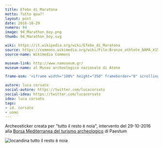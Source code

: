 ```yaml
---
title: Efebo di Maratona
motto: Tutto qua?!
layout: post
date: 2016-10-29
numero: 94
image: 94_Marathon_boy.png
thumb: 94_Marathon_boy.svg

wiki: https://it.wikipedia.org/wiki/Efebo_di_Maratona
source: https://commons.wikimedia.org/wiki/File:Bronze_athlete_NAMA_X15118_Athens_Greece.jpg
source-name: Wikimedia Commons

museum-link: http://www.namuseum.gr/
museum-name: al Museo archeologico nazionale di Atene

frame-osm: '<iframe width="100%" height="350" frameborder="0" scrolling="no" marginheight="0" marginwidth="0" src="http://www.openstreetmap.org/export/embed.html?bbox=23.707509040832523%2C37.97701833244966%2C23.757462501525882%2C38.001472152522936&amp;layer=mapnik&amp;marker=37.98922935000779%2C23.7324857711792" style="border: 1px solid black"></iframe><br/><small><a href="http://www.openstreetmap.org/?mlat=37.9892&amp;mlon=23.7325#map=15/37.9892/23.7325">Visualizza mappa ingrandita</a></small>'

autore: luca corsato
social-autore: https://twitter.com/lucacorsato
social-idea: https://twitter.com/lucacorsato
idea: luca corsato
tags:
- id. corsato
- uomo
---
```


Archeosticker creata per "tutto il resto è noia", intervento del 29-10-2016 alla [Borsa Mediterranea del turismo archeologico](http://www.borsaturismoarcheologico.it/sabato-29-ottobre-2016/) di Paestum

![locandina tutto il resto è noia](/assets/img/varie/tuttoilrestoènoia.png)
